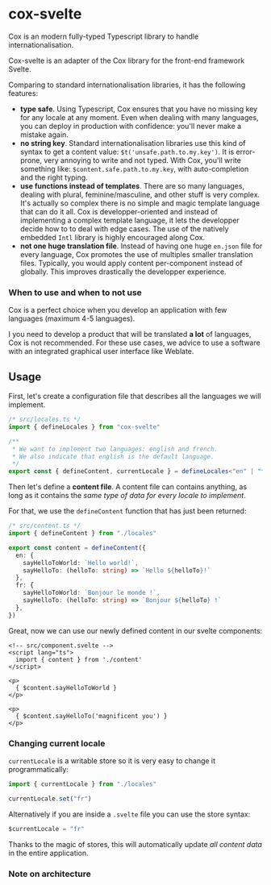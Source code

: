 # cox-svelte

Cox is an modern fully-typed Typescript library to handle internationalisation.

Cox-svelte is an adapter of the Cox library for the front-end framework Svelte.

Comparing to standard internationalisation libraries, it has the following features:

- **type safe**. Using Typescript, Cox ensures that you have no missing key for any locale at any moment. Even when dealing with many languages, you can deploy in production with confidence: you'll never make a mistake again.
- **no string key**. Standard internationalisation libraries use this kind of syntax to get a content value: `$t('unsafe.path.to.my.key')`. It is error-prone, very annoying to write and not typed. With Cox, you'll write something like: `$content.safe.path.to.my.key`, with auto-completion and the right typing.
- **use functions instead of templates**. There are so many languages, dealing with plural, feminine/masculine, and other stuff is very complex. It's actually so complex there is no simple and magic template language that can do it all. Cox is developper-oriented and instead of implementing a complex template language, it lets the developper decide how to to deal with edge cases. The use of the natively embedded `Intl` library is highly encouraged along Cox.
- **not one huge translation file**. Instead of having one huge `en.json` file for every language, Cox promotes the use of multiples smaller translation files. Typically, you would apply content per-component instead of globally. This improves drastically the developper experience.

### When to use and when to not use

Cox is a perfect choice when you develop an application with few languages (maximum 4-5 languages).

I you need to develop a product that will be translated **a lot** of languages, Cox is not recommended. For these use cases, we advice to use a software with an integrated graphical user interface like Weblate.

## Usage

First, let's create a configuration file that describes all the languages we will implement.

```ts
/* src/locales.ts */
import { defineLocales } from "cox-svelte"

/**
 * We want to implement two languages: english and french.
 * We also indicate that english is the default language.
 */
export const { defineContent, currentLocale } = defineLocales<"en" | "fr">("en")
```


Then let's define a **content file**. A content file can contains anything, as long as it contains the *same type of data for every locale to implement*.

For that, we use the `defineContent` function that has just been returned:

```ts
/* src/content.ts */
import { defineContent } from "./locales"

export const content = defineContent({
  en: {
    sayHelloToWorld: `Hello world!`,
    sayHelloTo: (helloTo: string) => `Hello ${helloTo}!`
  },
  fr: {
    sayHelloToWorld: `Bonjour le monde !`,
    sayHelloTo: (helloTo: string) => `Bonjour ${helloTo} !`
  },
})
```

Great, now we can use our newly defined content in our svelte components:

```svelte
<!-- src/component.svelte -->
<script lang="ts">
  import { content } from './content'
</script>

<p>
  { $content.sayHelloToWorld }
</p>

<p>
  { $content.sayHelloTo('magnificent you') }
</p>
```


### Changing current locale

`currentLocale` is a writable store so it is very easy to change it programmatically:

```ts
import { currentLocale } from "./locales"

currentLocale.set("fr")
```

Alternatively if you are inside a `.svelte` file you can use the store syntax:

```ts
$currentLocale = "fr"
```

Thanks to the magic of stores, this will automatically update *all content data* in the entire application.


### Note on architecture

